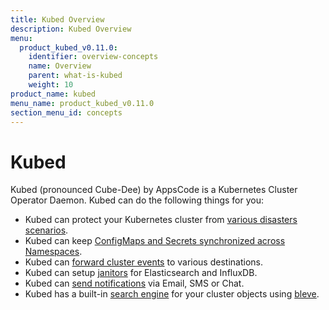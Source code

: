 ```yaml
---
title: Kubed Overview
description: Kubed Overview
menu:
  product_kubed_v0.11.0:
    identifier: overview-concepts
    name: Overview
    parent: what-is-kubed
    weight: 10
product_name: kubed
menu_name: product_kubed_v0.11.0
section_menu_id: concepts
---
```


# Kubed

Kubed (pronounced Cube-Dee) by AppsCode is a Kubernetes Cluster Operator Daemon. Kubed can do the following things for you:

 - Kubed can protect your Kubernetes cluster from [various disasters scenarios](/products/kubed/v0.11.0/guides/disaster-recovery/).
 - Kubed can keep [ConfigMaps and Secrets synchronized across Namespaces](/products/kubed/v0.11.0/guides/config-syncer/).
 - Kubed can [forward cluster events](/products/kubed/v0.11.0/guides/cluster-events/) to various destinations.
 - Kubed can setup [janitors](/products/kubed/v0.11.0/guides/janitors) for Elasticsearch and InfluxDB.
 - Kubed can [send notifications](/products/kubed/v0.11.0/guides/cluster-events/notifiers) via Email, SMS or Chat.
 - Kubed has a built-in [search engine](/products/kubed/v0.11.0/guides/apiserver) for your cluster objects using [bleve](https://github.com/blevesearch/bleve).
